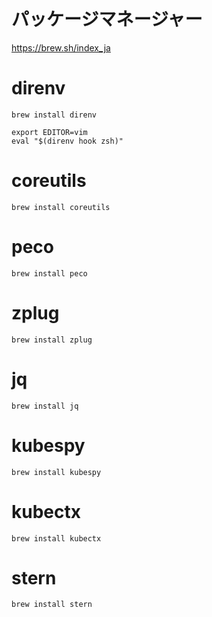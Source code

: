 # パッケージマネージャー
https://brew.sh/index_ja

# direnv
```
brew install direnv

export EDITOR=vim
eval "$(direnv hook zsh)"
```

# coreutils
```
brew install coreutils
```
# peco
```
brew install peco
```

# zplug
```
brew install zplug
```

# jq
```
brew install jq
```

# kubespy
```
brew install kubespy
```
# kubectx
```
brew install kubectx
```
# stern
```
brew install stern
```
